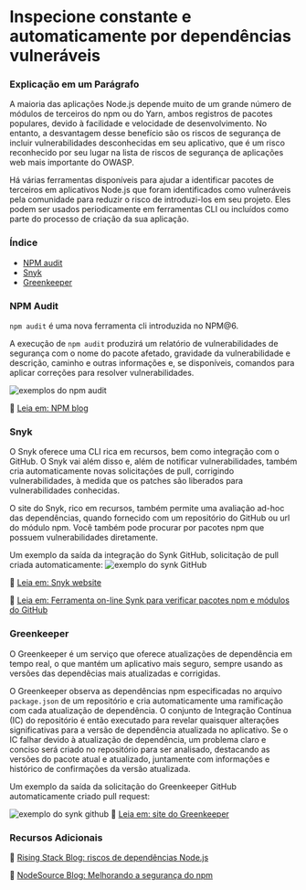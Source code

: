 # Inspecione constante e automaticamente por dependências vulneráveis

### Explicação em um Parágrafo

A maioria das aplicações Node.js depende muito de um grande número de módulos de terceiros do npm ou do Yarn, ambos registros de pacotes populares, devido à facilidade e velocidade de desenvolvimento. No entanto, a desvantagem desse benefício são os riscos de segurança de incluir vulnerabilidades desconhecidas em seu aplicativo, que é um risco reconhecido por seu lugar na lista de riscos de segurança de aplicações web mais importante do OWASP.

Há várias ferramentas disponíveis para ajudar a identificar pacotes de terceiros em aplicativos Node.js que foram identificados como vulneráveis ​​pela comunidade para reduzir o risco de introduzi-los em seu projeto. Eles podem ser usados ​​periodicamente em ferramentas CLI ou incluídos como parte do processo de criação da sua aplicação.

### Índice

- [NPM audit](#npm-audit)
- [Snyk](#snyk)
- [Greenkeeper](#greenkeeper)

### NPM Audit

`npm audit` é uma nova ferramenta cli introduzida no NPM@6.

A execução de `npm audit` produzirá um relatório de vulnerabilidades de segurança com o nome do pacote afetado, gravidade da vulnerabilidade e descrição, caminho e outras informações e, se disponíveis, comandos para aplicar correções para resolver vulnerabilidades.

![exemplos do npm audit](./assets/images/npm-audit.png)

🔗 [Leia em: NPM blog](https://docs.npmjs.com/getting-started/running-a-security-audit)

### Snyk

O Snyk oferece uma CLI rica em recursos, bem como integração com o GitHub. O Snyk vai além disso e, além de notificar vulnerabilidades, também cria automaticamente novas solicitações de pull, corrigindo vulnerabilidades, à medida que os patches são liberados para vulnerabilidades conhecidas.

O site do Snyk, rico em recursos, também permite uma avaliação ad-hoc das dependências, quando fornecido com um repositório do GitHub ou url do módulo npm. Você também pode procurar por pacotes npm que possuem vulnerabilidades diretamente.

Um exemplo da saída da integração do Synk GitHub, solicitação de pull criada automaticamente:
![exemplo do synk GitHub](./assets/images/snyk.png)

🔗 [Leia em: Snyk website](https://snyk.io/)

🔗 [Leia em: Ferramenta on-line Synk para verificar pacotes npm e módulos do GitHub](https://snyk.io/test)

### Greenkeeper

O Greenkeeper é um serviço que oferece atualizações de dependência em tempo real, o que mantém um aplicativo mais seguro, sempre usando as versões das dependêcias mais atualizadas e corrigidas.

O Greenkeeper observa as dependências npm especificadas no arquivo `package.json` de um repositório e cria automaticamente uma ramificação com cada atualização de dependência. O conjunto de Integração Contínua (IC) do repositório é então executado para revelar quaisquer alterações significativas para a versão de dependência atualizada no aplicativo. Se o IC falhar devido à atualização de dependência, um problema claro e conciso será criado no repositório para ser analisado, destacando as versões do pacote atual e atualizado, juntamente com informações e histórico de confirmações da versão atualizada.

Um exemplo da saída da solicitação do Greenkeeper GitHub automaticamente criado pull request:

![exemplo do synk github](./assets/images/greenkeeper.png)
🔗 [Leia em: site do Greenkeeper](https://greenkeeper.io/)

### Recursos Adicionais

🔗 [Rising Stack Blog: riscos de dependências Node.js](https://blog.risingstack.com/controlling-node-js-security-risk-npm-dependencies/)

🔗 [NodeSource Blog: Melhorando a segurança do npm](https://nodesource.com/blog/how-to-reduce-risk-and-improve-security-around-npm)
